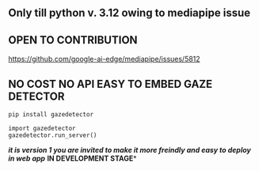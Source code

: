 ## Only till python v. 3.12 owing to mediapipe issue 
## OPEN TO CONTRIBUTION
https://github.com/google-ai-edge/mediapipe/issues/5812
## NO COST NO API EASY TO EMBED GAZE DETECTOR
```
pip install gazedetector
```
```
import gazedetector
gazedetector.run_server()
```
***it is version 1 you are invited to make it more freindly and easy to deploy in web app***
****IN DEVELOPMENT STAGE*****
